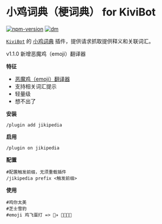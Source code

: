 # 小鸡词典（梗词典） for KiviBot

[![npm-version](https://img.shields.io/npm/v/kivibot-plugin-jikipedia?color=ffd47a&label=kivibot-plugin-jikipedia&style=flat-square)](https://npm.im/kivibot-plugin-jikipedia)
[![dm](https://shields.io/npm/dm/kivibot-plugin-jikipedia?color=ffd47a&style=flat-square)](https://npm.im/kivibot-plugin-jikipedia)

[`KiviBot`](https://beta.kivibot.com) 的 [小鸡词典](https://jikipedia.com/) 插件，提供请求抓取提供释义和关联词汇。

v1.1.0 新增恶魔鸡（emoji）翻译器

**特征**

- [恶魔鸡（emoji）翻译器](https://jikipedia.com/activity/emoji?ref=app)
- 支持相关词汇提示
- 轻量级
- 想不出了

**安装**

```shell
/plugin add jikipedia
```

**启用**

```shell
/plugin on jikipedia
```

**配置**

```shell
#配置触发前缀，无须重载插件
/jikipedia prefix <触发前缀>
```

**使用**

```
#鸡你太美
#芝士雪豹
#emoji 鸡飞蛋打 => 🐔✈️ 🥚🤜😣🤛
```

